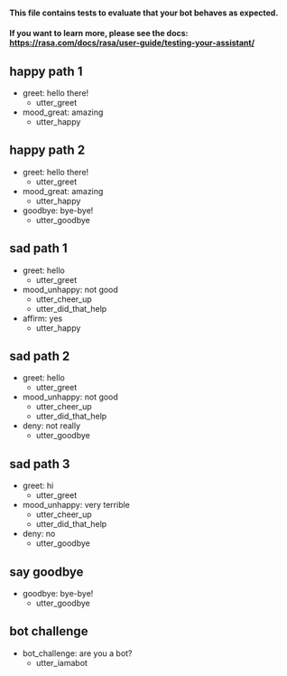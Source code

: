 #### This file contains tests to evaluate that your bot behaves as expected.

#### If you want to learn more, please see the docs: https://rasa.com/docs/rasa/user-guide/testing-your-assistant/

## happy path 1

* greet: hello there!
    - utter_greet
* mood_great: amazing
    - utter_happy

## happy path 2

* greet: hello there!
    - utter_greet
* mood_great: amazing
    - utter_happy
* goodbye: bye-bye!
    - utter_goodbye

## sad path 1

* greet: hello
    - utter_greet
* mood_unhappy: not good
    - utter_cheer_up
    - utter_did_that_help
* affirm: yes
    - utter_happy

## sad path 2

* greet: hello
    - utter_greet
* mood_unhappy: not good
    - utter_cheer_up
    - utter_did_that_help
* deny: not really
    - utter_goodbye

## sad path 3

* greet: hi
    - utter_greet
* mood_unhappy: very terrible
    - utter_cheer_up
    - utter_did_that_help
* deny: no
    - utter_goodbye

## say goodbye

* goodbye: bye-bye!
    - utter_goodbye

## bot challenge

* bot_challenge: are you a bot?
    - utter_iamabot
